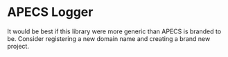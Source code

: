 # APECS Logger

It would be best if this library were more generic than APECS is branded to be. Consider registering a new domain name and creating a brand new project.
